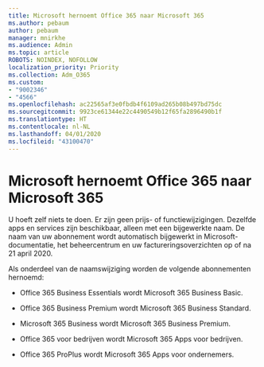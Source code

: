 ```yaml
---
title: Microsoft hernoemt Office 365 naar Microsoft 365
ms.author: pebaum
author: pebaum
manager: mnirkhe
ms.audience: Admin
ms.topic: article
ROBOTS: NOINDEX, NOFOLLOW
localization_priority: Priority
ms.collection: Adm_O365
ms.custom:
- "9002346"
- "4566"
ms.openlocfilehash: ac22565af3e0fbdb4f6109ad265b08b497bd75dc
ms.sourcegitcommit: 9923ce61344e22c4490549b12f65fa2896490b1f
ms.translationtype: HT
ms.contentlocale: nl-NL
ms.lasthandoff: 04/01/2020
ms.locfileid: "43100470"
---
```

# <a name="microsoft-is-renaming-office-365-to-microsoft-365"></a>Microsoft hernoemt Office 365 naar Microsoft 365

U hoeft zelf niets te doen. Er zijn geen prijs- of functiewijzigingen. Dezelfde apps en services zijn beschikbaar, alleen met een bijgewerkte naam. De naam van uw abonnement wordt automatisch bijgewerkt in Microsoft-documentatie, het beheercentrum en uw factureringsoverzichten op of na 21 april 2020.

Als onderdeel van de naamswijziging worden de volgende abonnementen hernoemd:

- Office 365 Business Essentials wordt Microsoft 365 Business Basic.

- Office 365 Business Premium wordt Microsoft 365 Business Standard.

- Microsoft 365 Business wordt Microsoft 365 Business Premium.

- Office 365 voor bedrijven wordt Microsoft 365 Apps voor bedrijven.

- Office 365 ProPlus wordt Microsoft 365 Apps voor ondernemers.
